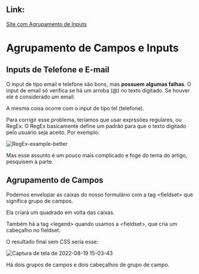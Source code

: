 ## Link:

[Site com Agrupamento de Inputs]([https://andersonr-o.github.io/Html-Css/Agrupamento-de-Campos-e-Inputs/form005.html](https://andersonr-o.github.io/Html-Css/Agrupamento%20de%20Campos%20e%20Inputs/form005.html))

# Agrupamento de Campos e Inputs

## Inputs de Telefone e E-mail

O input de tipo email e telefone são bons, mas **possuem algumas falhas**. O input de email só verifica se há um arroba (@) no texto digitado. Se houver ele é considerado um email.

A mesma coisa ocorre com o input de tipo tel (telefone).

Para corrigir esse problema, teríamos que usar exprssões regulares, ou RegEx. O RegEx basicamente define um padrão para que o texto digitado pelo usuário seja aceito. Por exemplo:

![RegEx-example-better](https://user-images.githubusercontent.com/97858145/185679351-1134fadb-a500-4af9-9084-b1ae2239ca5d.png)

Mas esse assunto é um pouco mais complicado e foge do tema do artigo, pesquisem à parte.

## Agrupamento de Campos

Podemos envelopar as caixas do nosso formulário com a tag &lt;fieldset&gt; que significa grupo de campos.

Ela criará um quadrado em volta das caixas.

Também há a tag &lt;legend&gt; quando usamos a &lt;fieldset&gt;, que cria um cabeçalho no fieldset.

O resultado final sem CSS seria esse:

![Captura de tela de 2022-08-19 15-03-43](https://user-images.githubusercontent.com/97858145/185680137-4645c470-291f-454b-acf5-ee7abb941548.png)

Há dois grupos de campos e dois cabeçalhos de grupo de campo.
